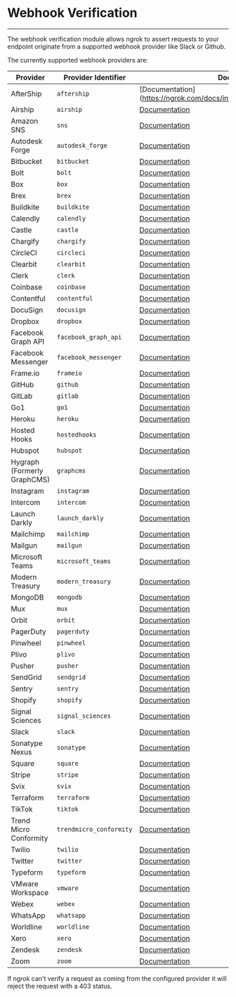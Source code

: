 # Webhook Verification
------------

The webhook verification module allows ngrok to assert requests to your endpoint originate from a supported webhook provider like Slack or Github.

The currently supported webhook providers are:

| Provider | Provider Identifier | Docs Link |
| --- | --- | --- |
| AfterShip | `aftership` | [Documentation](https://ngrok.com/docs/integrations/aftership/webhooks |
| Airship | `airship` | [Documentation](https://ngrok.com/docs/integrations/airship/webhooks) |
| Amazon SNS | `sns` | [Documentation](https://ngrok.com/docs/integrations/amazonsns/webhooks) |
| Autodesk Forge | `autodesk_forge` | [Documentation](https://ngrok.com/docs/integrations/autodesk/webhooks) |
| Bitbucket | `bitbucket` | [Documentation](https://ngrok.com/docs/integrations/bitbucket/webhooks) |
| Bolt | `bolt` | [Documentation](https://help.bolt.com/developers/guides/webhooks/hook-verification/) |
| Box | `box` | [Documentation](https://ngrok.com/docs/integrations/box/webhooks) |
| Brex | `brex` | [Documentation](https://ngrok.com/docs/integrations/brex/webhooks) |
| Buildkite | `buildkite` | [Documentation](https://ngrok.com/docs/integrations/buildkite/webhooks) |
| Calendly | `calendly` | [Documentation](https://ngrok.com/docs/integrations/calendly/webhooks) |
| Castle | `castle` | [Documentation](https://ngrok.com/docs/integrations/castle/webhooks) |
| Chargify | `chargify` | [Documentation](https://ngrok.com/docs/integrations/chargify/webhooks) |
| CircleCI | `circleci` | [Documentation](https://ngrok.com/docs/integrations/circleci/webhooks) |
| Clearbit | `clearbit` | [Documentation](https://dashboard.clearbit.com/docs#webhooks-securing-webhooks) |
| Clerk | `clerk` | [Documentation](https://ngrok.com/docs/integrations/clerk/webhooks) |
| Coinbase | `coinbase` | [Documentation](https://ngrok.com/docs/integrations/coinbase/webhooks) |
| Contentful | `contentful` | [Documentation](https://ngrok.com/docs/integrations/contentful/webhooks) |
| DocuSign | `docusign` | [Documentation](https://ngrok.com/docs/integrations/docusign/webhooks) |
| Dropbox | `dropbox` | [Documentation](https://ngrok.com/docs/integrations/dropbox/webhooks) |
| Facebook Graph API | `facebook_graph_api` | [Documentation](https://ngrok.com/docs/integrations/facebook/webhooks) |
| Facebook Messenger | `facebook_messenger` | [Documentation](https://ngrok.com/docs/integrations/facebook-messenger/webhooks) |
| Frame.io | `frameio` | [Documentation](https://ngrok.com/docs/integrations/frameio/webhooks) |
| GitHub | `github` | [Documentation](https://ngrok.com/docs/integrations/github/webhooks) |
| GitLab | `gitlab` | [Documentation](https://ngrok.com/docs/integrations/gitlab/webhooks) |
| Go1 | `go1` | [Documentation](https://www.go1.com/developers/partners/concepts/webhook-signature-authentification) |
| Heroku | `heroku` | [Documentation](https://ngrok.com/docs/integrations/heroku/webhooks) |
| Hosted Hooks | `hostedhooks` | [Documentation](https://ngrok.com/docs/integrations/hostedhooks/webhooks) |
| Hubspot | `hubspot` | [Documentation](https://ngrok.com/docs/integrations/hubspot/webhooks) |
| Hygraph (Formerly GraphCMS) | `graphcms` | [Documentation](https://ngrok.com/docs/integrations/hygraph/webhooks) |
| Instagram | `instagram` | [Documentation](https://ngrok.com/docs/integrations/instagram/webhooks) |
| Intercom | `intercom` | [Documentation](https://ngrok.com/docs/integrations/intercom/webhooks) |
| Launch Darkly | `launch_darkly` | [Documentation](https://ngrok.com/docs/integrations/launchdarkly/webhooks) |
| Mailchimp | `mailchimp` | [Documentation](https://ngrok.com/docs/integrations/mailchimp/webhooks) |
| Mailgun | `mailgun` | [Documentation](https://ngrok.com/docs/integrations/mailgun/webhooks) |
| Microsoft Teams | `microsoft_teams` | [Documentation](https://ngrok.com/docs/integrations/teams/webhooks) |
| Modern Treasury | `modern_treasury` | [Documentation](https://ngrok.com/docs/integrations/modern-treasury/webhooks) |
| MongoDB | `mongodb` | [Documentation](https://www.mongodb.com/docs/realm/endpoints/#payload-signature-verification) |
| Mux | `mux` | [Documentation](https://ngrok.com/docs/integrations/mux/webhooks) |
| Orbit | `orbit` | [Documentation](https://ngrok.com/docs/integrations/orbit/webhooks) |
| PagerDuty | `pagerduty` | [Documentation](https://ngrok.com/docs/integrations/pagerduty/webhooks) |
| Pinwheel | `pinwheel` | [Documentation](https://ngrok.com/docs/integrations/pinwheel/webhooks) |
| Plivo | `plivo` | [Documentation](https://www.plivo.com/docs/sms/concepts/signature-validation) |
| Pusher | `pusher` | [Documentation](https://ngrok.com/docs/integrations/pusher/webhooks) |
| SendGrid | `sendgrid` | [Documentation](https://ngrok.com/docs/integrations/sendgrid/webhooks) |
| Sentry | `sentry` | [Documentation](https://ngrok.com/docs/integrations/sentry/webhooks) |
| Shopify | `shopify` | [Documentation](https://ngrok.com/docs/integrations/shopify/webhooks) | 
| Signal Sciences | `signal_sciences` | [Documentation](https://ngrok.com/docs/integrations/signalsciences/webhooks) |
| Slack | `slack` | [Documentation](https://ngrok.com/docs/integrations/slack/webhooks) |
| Sonatype Nexus | `sonatype` | [Documentation](https://ngrok.com/docs/integrations/sonatype-nexus/webhooks) |
| Square | `square` | [Documentation](https://ngrok.com/docs/integrations/square/webhooks) |
| Stripe | `stripe` | [Documentation](https://ngrok.com/docs/integrations/stripe/webhooks) |
| Svix | `svix` | [Documentation](https://ngrok.com/docs/integrations/svix/webhooks) |
| Terraform | `terraform` | [Documentation](https://www.terraform.io/cloud-docs/api-docs/notification-configurations#notification-authenticity) |
| TikTok | `tiktok` | [Documentation](https://ngrok.com/docs/integrations/tiktok/webhooks) |
| Trend Micro Conformity | `trendmicro_conformity` | [Documentation](https://ngrok.com/docs/integrations/trendmicro/webhooks) |
| Twilio | `twilio` | [Documentation](https://ngrok.com/docs/integrations/twilio/webhooks) |
| Twitter | `twitter` | [Documentation](https://developer.twitter.com/en/docs/twitter-api/enterprise/account-activity-api/guides/securing-webhooks) |
| Typeform | `typeform` | [Documentation](https://ngrok.com/docs/integrations/typeform/webhooks) |
| VMware Workspace | `vmware` | [Documentation](https://ngrok.com/docs/integrations/vmware/webhooks) |
| Webex | `webex` | [Documentation](https://ngrok.com/docs/integrations/webex/webhooks) |
| WhatsApp | `whatsapp` | [Documentation](https://ngrok.com/docs/integrations/whatsapp/webhooks) |
| Worldline | `worldline` | [Documentation](https://epayments.developer-ingenico.com/documentation/webhooks/) |
| Xero | `xero` | [Documentation](https://ngrok.com/docs/integrations/xero/webhooks) |
| Zendesk | `zendesk` | [Documentation](https://ngrok.com/docs/integrations/zendesk/webhooks) |
| Zoom | `zoom` | [Documentation](https://ngrok.com/docs/integrations/zoom/webhooks) |

If ngrok can't verify a request as coming from the configured provider it will reject the request with a 403 status.
